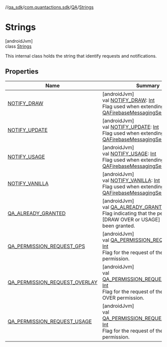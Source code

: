 //[qa_sdk](../../../../index.md)/[com.quantactions.sdk](../../index.md)/[QA](../index.md)/[Strings](index.md)

# Strings

[androidJvm]\
class [Strings](index.md)

This internal class holds the string that identify requests and notifications.

## Properties

| Name | Summary |
|---|---|
| [NOTIFY_DRAW](-n-o-t-i-f-y_-d-r-a-w.md) | [androidJvm]<br>val [NOTIFY_DRAW](-n-o-t-i-f-y_-d-r-a-w.md): [Int](https://kotlinlang.org/api/latest/jvm/stdlib/kotlin/-int/index.html)<br>Flag used when extending [QAFirebaseMessagingService](../../-q-a-firebase-messaging-service/index.md). |
| [NOTIFY_UPDATE](-n-o-t-i-f-y_-u-p-d-a-t-e.md) | [androidJvm]<br>val [NOTIFY_UPDATE](-n-o-t-i-f-y_-u-p-d-a-t-e.md): [Int](https://kotlinlang.org/api/latest/jvm/stdlib/kotlin/-int/index.html)<br>Flag used when extending [QAFirebaseMessagingService](../../-q-a-firebase-messaging-service/index.md). |
| [NOTIFY_USAGE](-n-o-t-i-f-y_-u-s-a-g-e.md) | [androidJvm]<br>val [NOTIFY_USAGE](-n-o-t-i-f-y_-u-s-a-g-e.md): [Int](https://kotlinlang.org/api/latest/jvm/stdlib/kotlin/-int/index.html)<br>Flag used when extending [QAFirebaseMessagingService](../../-q-a-firebase-messaging-service/index.md). |
| [NOTIFY_VANILLA](-n-o-t-i-f-y_-v-a-n-i-l-l-a.md) | [androidJvm]<br>val [NOTIFY_VANILLA](-n-o-t-i-f-y_-v-a-n-i-l-l-a.md): [Int](https://kotlinlang.org/api/latest/jvm/stdlib/kotlin/-int/index.html)<br>Flag used when extending [QAFirebaseMessagingService](../../-q-a-firebase-messaging-service/index.md). |
| [QA_ALREADY_GRANTED](-q-a_-a-l-r-e-a-d-y_-g-r-a-n-t-e-d.md) | [androidJvm]<br>val [QA_ALREADY_GRANTED](-q-a_-a-l-r-e-a-d-y_-g-r-a-n-t-e-d.md): [Int](https://kotlinlang.org/api/latest/jvm/stdlib/kotlin/-int/index.html)<br>Flag indicating that the permission [DRAW OVER or USAGE] has already been granted. |
| [QA_PERMISSION_REQUEST_GPS](-q-a_-p-e-r-m-i-s-s-i-o-n_-r-e-q-u-e-s-t_-g-p-s.md) | [androidJvm]<br>val [QA_PERMISSION_REQUEST_GPS](-q-a_-p-e-r-m-i-s-s-i-o-n_-r-e-q-u-e-s-t_-g-p-s.md): [Int](https://kotlinlang.org/api/latest/jvm/stdlib/kotlin/-int/index.html)<br>Flag for the request of the GPS permission. |
| [QA_PERMISSION_REQUEST_OVERLAY](-q-a_-p-e-r-m-i-s-s-i-o-n_-r-e-q-u-e-s-t_-o-v-e-r-l-a-y.md) | [androidJvm]<br>val [QA_PERMISSION_REQUEST_OVERLAY](-q-a_-p-e-r-m-i-s-s-i-o-n_-r-e-q-u-e-s-t_-o-v-e-r-l-a-y.md): [Int](https://kotlinlang.org/api/latest/jvm/stdlib/kotlin/-int/index.html)<br>Flag for the request of the DRAW OVER permission. |
| [QA_PERMISSION_REQUEST_USAGE](-q-a_-p-e-r-m-i-s-s-i-o-n_-r-e-q-u-e-s-t_-u-s-a-g-e.md) | [androidJvm]<br>val [QA_PERMISSION_REQUEST_USAGE](-q-a_-p-e-r-m-i-s-s-i-o-n_-r-e-q-u-e-s-t_-u-s-a-g-e.md): [Int](https://kotlinlang.org/api/latest/jvm/stdlib/kotlin/-int/index.html)<br>Flag for the request of the USAGE permission. |
